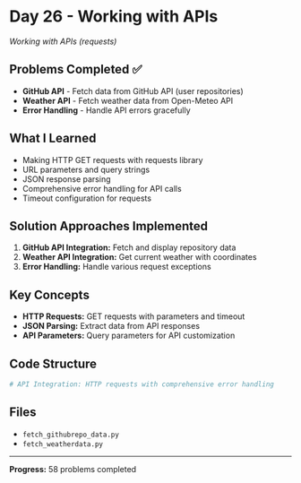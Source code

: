 # Day 26 - Working with APIs

*Working with APIs (requests)*

## Problems Completed ✅
- **GitHub API** - Fetch data from GitHub API (user repositories)
- **Weather API** - Fetch weather data from Open-Meteo API
- **Error Handling** - Handle API errors gracefully

## What I Learned
- Making HTTP GET requests with requests library
- URL parameters and query strings
- JSON response parsing
- Comprehensive error handling for API calls
- Timeout configuration for requests

## Solution Approaches Implemented
1. **GitHub API Integration:** Fetch and display repository data
2. **Weather API Integration:** Get current weather with coordinates
3. **Error Handling:** Handle various request exceptions

## Key Concepts
- **HTTP Requests:** GET requests with parameters and timeout
- **JSON Parsing:** Extract data from API responses
- **API Parameters:** Query parameters for API customization

## Code Structure
```python
# API Integration: HTTP requests with comprehensive error handling
```

## Files
- `fetch_githubrepo_data.py`
- `fetch_weatherdata.py`

---
**Progress:** 58 problems completed